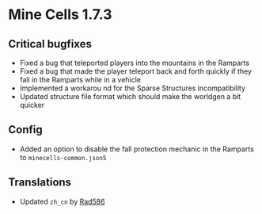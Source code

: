 # Mine Cells 1.7.3

## Critical bugfixes

- Fixed a bug that teleported players into the mountains in the Ramparts
- Fixed a bug that made the player teleport back and forth quickly if they fall in the Ramparts while in a vehicle
- Implemented a workarou nd for the Sparse Structures incompatibility
- Updated structure file format which should make the worldgen a bit quicker

## Config

- Added an option to disable the fall protection mechanic in the Ramparts to `minecells-common.json5`

## Translations

- Updated `zh_cn` by [Rad586](https://github.com/Rad586)
